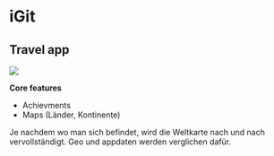 # iGit

## Travel app 
<img src="https://img.icons8.com/ios/50/000000/europe.png">

**Core features**
- Achievments
- Maps (Länder, Kontinente)

Je nachdem wo man sich befindet, wird die Weltkarte nach und nach vervollständigt.
Geo und appdaten werden verglichen dafür.

